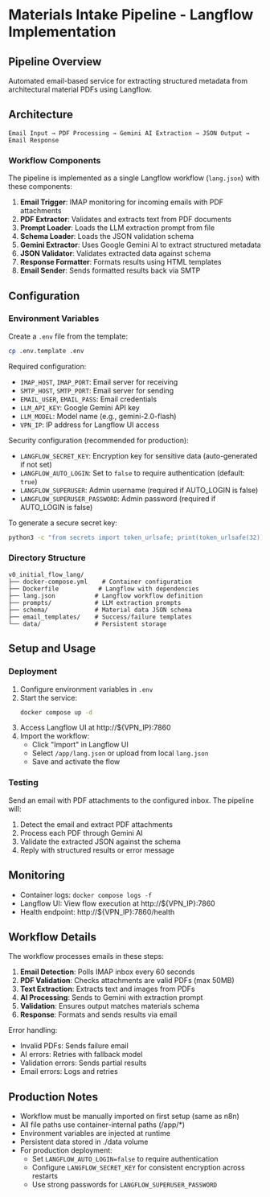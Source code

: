 # Materials Intake Pipeline - Langflow Implementation

## Pipeline Overview

Automated email-based service for extracting structured metadata from architectural material PDFs using Langflow.

## Architecture

```
Email Input → PDF Processing → Gemini AI Extraction → JSON Output → Email Response
```

### Workflow Components

The pipeline is implemented as a single Langflow workflow (`lang.json`) with these components:

1. **Email Trigger**: IMAP monitoring for incoming emails with PDF attachments
2. **PDF Extractor**: Validates and extracts text from PDF documents
3. **Prompt Loader**: Loads the LLM extraction prompt from file
4. **Schema Loader**: Loads the JSON validation schema
5. **Gemini Extractor**: Uses Google Gemini AI to extract structured metadata
6. **JSON Validator**: Validates extracted data against schema
7. **Response Formatter**: Formats results using HTML templates
8. **Email Sender**: Sends formatted results back via SMTP

## Configuration

### Environment Variables

Create a `.env` file from the template:

```bash
cp .env.template .env
```

Required configuration:
- `IMAP_HOST`, `IMAP_PORT`: Email server for receiving
- `SMTP_HOST`, `SMTP_PORT`: Email server for sending
- `EMAIL_USER`, `EMAIL_PASS`: Email credentials
- `LLM_API_KEY`: Google Gemini API key
- `LLM_MODEL`: Model name (e.g., gemini-2.0-flash)
- `VPN_IP`: IP address for Langflow UI access

Security configuration (recommended for production):
- `LANGFLOW_SECRET_KEY`: Encryption key for sensitive data (auto-generated if not set)
- `LANGFLOW_AUTO_LOGIN`: Set to `false` to require authentication (default: `true`)
- `LANGFLOW_SUPERUSER`: Admin username (required if AUTO_LOGIN is false)
- `LANGFLOW_SUPERUSER_PASSWORD`: Admin password (required if AUTO_LOGIN is false)

To generate a secure secret key:
```bash
python3 -c "from secrets import token_urlsafe; print(token_urlsafe(32))"
```

### Directory Structure

```
v0_initial_flow_lang/
├── docker-compose.yml    # Container configuration
├── Dockerfile           # Langflow with dependencies
├── lang.json           # Langflow workflow definition
├── prompts/            # LLM extraction prompts
├── schema/             # Material data JSON schema
├── email_templates/    # Success/failure templates
└── data/               # Persistent storage
```

## Setup and Usage

### Deployment

1. Configure environment variables in `.env`
2. Start the service:
   ```bash
   docker compose up -d
   ```
3. Access Langflow UI at http://${VPN_IP}:7860
4. Import the workflow:
   - Click "Import" in Langflow UI
   - Select `/app/lang.json` or upload from local `lang.json`
   - Save and activate the flow

### Testing

Send an email with PDF attachments to the configured inbox. The pipeline will:
1. Detect the email and extract PDF attachments
2. Process each PDF through Gemini AI
3. Validate the extracted JSON against the schema
4. Reply with structured results or error message

## Monitoring

- Container logs: `docker compose logs -f`
- Langflow UI: View flow execution at http://${VPN_IP}:7860
- Health endpoint: http://${VPN_IP}:7860/health

## Workflow Details

The workflow processes emails in these steps:

1. **Email Detection**: Polls IMAP inbox every 60 seconds
2. **PDF Validation**: Checks attachments are valid PDFs (max 50MB)
3. **Text Extraction**: Extracts text and images from PDFs
4. **AI Processing**: Sends to Gemini with extraction prompt
5. **Validation**: Ensures output matches materials schema
6. **Response**: Formats and sends results via email

Error handling:
- Invalid PDFs: Sends failure email
- AI errors: Retries with fallback model
- Validation errors: Sends partial results
- Email errors: Logs and retries

## Production Notes

- Workflow must be manually imported on first setup (same as n8n)
- All file paths use container-internal paths (/app/*)
- Environment variables are injected at runtime
- Persistent data stored in ./data volume
- For production deployment:
  - Set `LANGFLOW_AUTO_LOGIN=false` to require authentication
  - Configure `LANGFLOW_SECRET_KEY` for consistent encryption across restarts
  - Use strong passwords for `LANGFLOW_SUPERUSER_PASSWORD`
